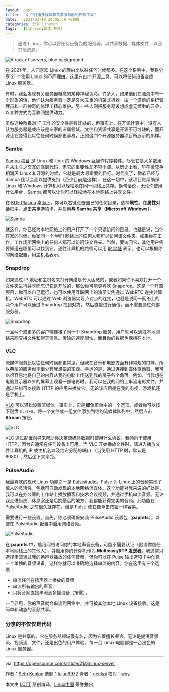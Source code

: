 ```yaml
---
layout: post
title:	"4 个打造多媒体和共享服务器的开源工具"
date:	2021-03-10 20:05:59 +0800 
categories:	分享 linuxcn 
tags:	[linuxcn,媒体,共享]
---
```




> 
> 通过 Linux，你可以将任何设备变成服务器，以共享数据、媒体文件，以及其他资源。
> 
> 
> 


![](/Asserts/Images//attachment/album/202103/10/200529sqfnhnh553xfixuw.jpg "A rack of servers, blue background")


在 2021 年，人们喜欢 Linux 的理由比以往任何时候都多。在这个系列中，我将分享 21 个使用 Linux 的不同理由。这里有四个开源工具，可以将任何设备变成 Linux 服务器。


有时，我会发现有关服务器概念的某种神秘色彩。许多人，如果他们在脑海中有一个形象的话，他们认为服务器一定是又大又重的机架式机器，由一个谨慎的系统管理员和一群神奇的修理工精心维护。另一些人则把服务器设想成虚无缥缈的云朵，以某种方式为互联网提供动力。


虽然这种敬畏对 IT 工作的安全性是有好处的，但事实上，在开源计算中，没有人认为服务器是或应该是专家的专属领域。文件和资源共享是开源不可或缺的，而开源让它变得比以往任何时候都更容易，正如这四个开源服务器项目所展示的那样。


### Samba


[Samba 项目](http://samba.org) 是 Linux 和 Unix 的 Windows 互操作程序套件。尽管它是大多数用户从未与之交互的底层代码，但它的重要性却不容小觑。从历史上看，早在微软争相消灭 Linux 和开源的时候，它就是最大最重要的目标。时代变了，微软已经与 Samba 团队会面以提供支持（至少目前是这样），在这一切中，该项目继续确保 Linux 和 Windows 计算机可以轻松地在同一网络上共存。换句话说，无论你使用什么平台，Samba 都可以让你可以轻松地在本地网络上共享文件。


在 [KDE Plasma](https://opensource.com/article/19/12/linux-kde-plasma) 桌面上，你可以右键点击自己的任何目录，选择**属性**。在**属性**对话框中，点击**共享**选项卡，并启用**与 Samba 共享（Microsoft Windows）**。


![Samba](/Asserts/Images//attachment/album/202103/10/200601b6d147bov161ec38.jpg "Samba")


就这样，你已经为本地网络上的用户打开了一个只读访问的目录。也就是说，当你在家的时候，你家同一个 WiFi 网络上的任何人都可以访问该文件夹，如果你在工作，工作场所网络上的任何人都可以访问该文件夹。当然，要访问它，其他用户需要知道在哪里可以找到它。通往计算机的路径可以用 [IP 地址](https://opensource.com/article/18/5/how-find-ip-address-linux) 表示，也可以根据你的网络配置，用主机名表示。


### Snapdrop


如果通过 IP 地址和主机名来打开网络是令人困惑的，或者如果你不喜欢打开一个文件夹进行共享而忘记它是开放的，那么你可能更喜欢 [Snapdrop](https://github.com/RobinLinus/snapdrop)。这是一个开源项目，你可以自己运行，也可以使用互联网上的演示实例通过 WebRTC 连接计算机。WebRTC 可以通过 Web 浏览器实现点对点的连接，也就是说同一网络上的两个用户可以通过 Snapdrop 找到对方，然后直接进行通信，而不需要通过外部服务器。


![Snapdrop](/Asserts/Images//attachment/album/202103/10/200601xhtc6sd8f6soz6h6.jpg "Snapdrop")


一旦两个或更多的客户端连接了同一个 Snapdrop 服务，用户就可以通过本地网络来回交换文件和聊天信息。传输的速度很快，而且你的数据也保持在本地。


### VLC


流媒体服务比以往任何时候都更常见，但我在音乐和电影方面有非常规的口味，所以典型的服务似乎很少有我想要的东西。幸运的是，通过连接到媒体驱动器，我可以很容易地将自己的内容从我的电脑上传送到我的房子各个角落。例如，当我想在电脑显示器以外的屏幕上观看一部电影时，我可以在我的网络上串流电影文件，并通过任何可以接收 HTTP 的应用来播放它，无论该应用是在我的电视、游戏机还是手机上。


[VLC](https://www.videolan.org/index.html) 可以轻松设置流媒体。事实上，它是**媒体**菜单中的一个选项，或者你可以按下键盘 `Ctrl+S`。将一个文件或一组文件添加到你的流媒体队列中，然后点击 **Stream** 按钮。


![VLC](/Asserts/Images//attachment/album/202103/10/200602yze9a07hhmzh6ses.jpg "VLC")


VLC 通过配置向导来帮助你决定流媒体数据时使用什么协议。我倾向于使用 HTTP，因为它通常在任何设备上可用。当 VLC 开始播放文件时，请进入播放文件计算机的 IP 或主机名以及给它分配的端口 （当使用 HTTP 时，默认是 8080）, 然后坐下来享受。


### PulseAudio


我最喜欢的现代 Linux 功能之一是 [PulseAudio](https://www.freedesktop.org/wiki/Software/PulseAudio/)。Pulse 为 Linux 上的音频实现了惊人的灵活性，包括可自动发现的本地网络流媒体。这个功能对我来说的好处是，我可以在办公室的工作站上播放播客和技术会议视频，并通过手机串流音频。无论我走进厨房、休息室还是后院最远的地方，我都能获得完美的音频。此功能在 PulseAudio 之前很久就存在，但是 Pulse 使它像单击按钮一样容易。


需要进行一些设置。首先，你必须确保安装 PulseAudio 设置包（**paprefs**），以便在 PulseAudio 配置中启用网络音频。


![PulseAudio](/Asserts/Images//attachment/album/202103/10/200602w7y1z0r97498olo1.jpg "PulseAudio")


在 **paprefs** 中，启用网络访问你的本地声音设备，可能不需要认证（假设你信任本地网络上的其他人），并启用你的计算机作为 **Multicast/RTP 发送者**。我通常只选择串流通过我的扬声器播放的任何音频，但你可以在 Pulse 输出选项卡中创建一个单独的音频设备，这样你就可以准确地选择串流的内容。你在这里有三个选项：


* 串流任何在扬声器上播放的音频
* 串流所有输出的声音
* 只将音频直接串流到多播设备（按需）。


一旦启用，你的声音就会串流到网络中，并可被其他本地 Linux 设备接收。这是简单和动态的音频共享。


### 分享的不仅仅是代码


Linux 是共享的。它在服务器领域很有名，因为它很擅长*服务*。无论是提供音频流、视频流、文件，还是出色的用户体验，每一台 Linux 电脑都是一台出色的 Linux 服务器。




---


via: <https://opensource.com/article/21/3/linux-server>


作者：[Seth Kenlon](https://opensource.com/users/seth) 选题：[lujun9972](https://github.com/lujun9972) 译者：[geekpi](https://github.com/geekpi) 校对：[wxy](https://github.com/wxy)


本文由 [LCTT](https://github.com/LCTT/TranslateProject) 原创编译，[Linux中国](https://linux.cn/) 荣誉推出
